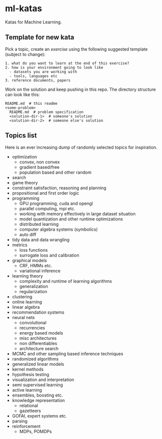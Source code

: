 # ml-katas

Katas for Machine Learning.

## Template for new kata

Pick a topic, create an _exercise_ using the following suggested template
(subject to change):

```
1. what do you want to learn at the end of this exercise?
2. how is your environment going to look like
  - datasets you are working with
  - tools, languages etc
3. reference documents, papers
```

Work on the solution and keep pushing in this repo. The directory structure can
look like this:

```
README.md  # this readme
<some-problem>
  README.md  # problem specification
  <solution-dir-1>  # someone's solution
  <solution-dir-2>  # someone else's solution
```

## Topics list

Here is an ever increasing dump of randomly selected topics for inspiration.

- optimization
  - convex, non convex
  - gradient based/free
  - population based and other random
- search
- game theory
- constraint satisfaction, reasoning and planning
- propositional and first order logic
- programming
  - GPU programming, cuda and opengl
  - parallel computing, mpi etc.
  - working with memory effectively in large dataset situation
  - model quantization and other runtime optimizations
  - distributed learning
  - computer algebra systems (symbolics)
  - auto diff
- tidy data and data wrangling
- metrics
  - loss functions
  - surrogate loss and calibration
- graphical models
  - CRF, HMMs etc.
  - variational inference
- learning theory
  - complexity and runtime of learning algorithms
  - generalization
  - regularization
- clustering
- online learning
- linear algebra
- recommendation systems
- neural nets
  - convolutional
  - recurrencies
  - energy based models
  - misc architectures
  - non differentiables
  - architecture search
- MCMC and other sampling based inference techniques
- randomized algorithms
- generalized linear models
- kernel methods
- hypothesis testing
- visualization and interpretation
- semi supervised learning
- active learning
- ensembles, boosting etc.
- knowledge representation
  - relational
  - gazetteers
- GOFAI, expert systems etc.
- parsing
- reinforcement
  - MDPs, POMDPs
